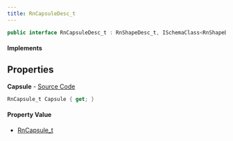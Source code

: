 ```yaml
---
title: RnCapsuleDesc_t
---
```


```csharp
public interface RnCapsuleDesc_t : RnShapeDesc_t, ISchemaClass<RnShapeDesc_t>, ISchemaClass<RnCapsuleDesc_t>, ISchemaField, ISchemaClass, INativeHandle
```

#### Implements

## Properties

**Capsule** - [Source Code](https://github.com/swiftly-solution/swiftlys2/blob/master/managed/src/SwiftlyS2.Generated/Schemas/Interfaces/RnCapsuleDesc_t.cs#L16)

```csharp
RnCapsule_t Capsule { get; }
```

#### Property Value

- [RnCapsule_t](/docs/api/shared/schemadefinitions/rncapsule_t)

